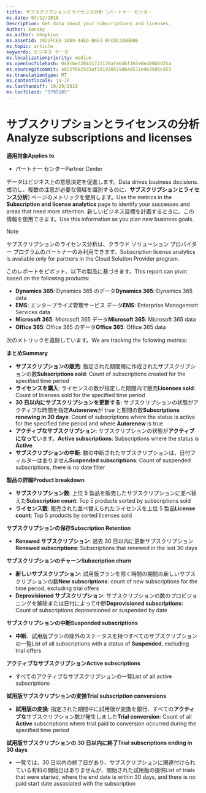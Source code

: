 ```yaml
---
title: サブスクリプションとライセンス分析 |パートナー センター
ms.date: 07/12/2018
Description: Get data about your subscriptions and licenses.
Author: Xansky
ms.author: mhopkins
ms.assetid: 1922FCE8-3A89-44ED-B4E1-BFCD2326BB06
ms.topic: article
keywords: ビジネス データ
ms.localizationpriority: medium
ms.openlocfilehash: 048cbe3384d1721136afe6d6f165e8e408b6d25a
ms.sourcegitcommit: ed22f6825d3af1d19385198b4d511e4b39d5e353
ms.translationtype: MT
ms.contentlocale: ja-JP
ms.lasthandoff: 10/29/2018
ms.locfileid: "5795185"
---
```

# <a name="analyze-subscriptions-and-licenses"></a><span data-ttu-id="17a09-103">サブスクリプションとライセンスの分析</span><span class="sxs-lookup"><span data-stu-id="17a09-103">Analyze subscriptions and licenses</span></span> 

**<span data-ttu-id="17a09-104">適用対象</span><span class="sxs-lookup"><span data-stu-id="17a09-104">Applies to</span></span>**

- <span data-ttu-id="17a09-105">パートナー センター</span><span class="sxs-lookup"><span data-stu-id="17a09-105">Partner Center</span></span>

<span data-ttu-id="17a09-106">データはビジネス上の意思決定を促進します。</span><span class="sxs-lookup"><span data-stu-id="17a09-106">Data drives business decisions.</span></span> <span data-ttu-id="17a09-107">成功し、複数の注意が必要な領域を識別するのに、**サブスクリプションとライセンス分析**] ページのメトリックを使用します。</span><span class="sxs-lookup"><span data-stu-id="17a09-107">Use the metrics in the **Subscription and license analytics** page to identify your successes and areas that need more attention.</span></span> <span data-ttu-id="17a09-108">新しいビジネス目標を計画するときに、この情報を使用できます。</span><span class="sxs-lookup"><span data-stu-id="17a09-108">Use this information as you plan new business goals.</span></span>

> [!NOTE]
> <span data-ttu-id="17a09-109">サブスクリプションのライセンス分析は、クラウド ソリューション プロバイダー プログラムのパートナーのみ利用できます。</span><span class="sxs-lookup"><span data-stu-id="17a09-109">Subscription license analytics is available only for partners in the Cloud Solution Provider program.</span></span>


<span data-ttu-id="17a09-110">このレポートをピボット、以下の製品に基づきます。</span><span class="sxs-lookup"><span data-stu-id="17a09-110">This report can pivot based on the following products:</span></span>

 - <span data-ttu-id="17a09-111">**Dynamics 365**: Dynamics 365 のデータ</span><span class="sxs-lookup"><span data-stu-id="17a09-111">**Dynamics 365**: Dynamics 365 data</span></span>  
 - <span data-ttu-id="17a09-112">**EMS**: エンタープライズ管理サービス データ</span><span class="sxs-lookup"><span data-stu-id="17a09-112">**EMS**: Enterprise Management Services data</span></span>  
 - <span data-ttu-id="17a09-113">**Microsoft 365**: Microsoft 365 データ</span><span class="sxs-lookup"><span data-stu-id="17a09-113">**Microsoft 365**: Microsoft 365 data</span></span>  
 - <span data-ttu-id="17a09-114">**Office 365**: Office 365 のデータ</span><span class="sxs-lookup"><span data-stu-id="17a09-114">**Office 365**: Office 365 data</span></span>  


<span data-ttu-id="17a09-115">次のメトリックを追跡しています。</span><span class="sxs-lookup"><span data-stu-id="17a09-115">We are tracking the following metrics:</span></span>

**<span data-ttu-id="17a09-116">まとめ</span><span class="sxs-lookup"><span data-stu-id="17a09-116">Summary</span></span>**  
 - <span data-ttu-id="17a09-117">**サブスクリプションの販売**: 指定された期間用に作成されたサブスクリプションの数</span><span class="sxs-lookup"><span data-stu-id="17a09-117">**Subscriptions sold**: Count of subscriptions created for the specified time period</span></span>  
 - <span data-ttu-id="17a09-118">**ライセンスを購入**: ライセンスの数が指定した期間内で販売</span><span class="sxs-lookup"><span data-stu-id="17a09-118">**Licenses sold**: Count of licenses sold for the specified time period</span></span>   
 - <span data-ttu-id="17a09-119">**30 日以内にサブスクリプションを更新する**: サブスクリプションの状態がアクティブな時間を指定**Autorenew**が true と期間の数</span><span class="sxs-lookup"><span data-stu-id="17a09-119">**Subscriptions renewing in 30 days**: Count of subscriptions where the status is active for the specified time period and where **Autorenew** is true</span></span>
 - <span data-ttu-id="17a09-120">**アクティブなサブスクリプション**: サブスクリプションの状態が**アクティブになって**います。</span><span class="sxs-lookup"><span data-stu-id="17a09-120">**Active subscriptions**: Subscriptions where the status is **Active**</span></span>  
 - <span data-ttu-id="17a09-121">**サブスクリプションの中断**: 数の中断されたサブスクリプションは、日付フィルターはありません</span><span class="sxs-lookup"><span data-stu-id="17a09-121">**Suspended subscriptions**: Count of suspended subscriptions, there is no date filter</span></span>  

**<span data-ttu-id="17a09-122">製品の詳細</span><span class="sxs-lookup"><span data-stu-id="17a09-122">Product breakdown</span></span>**  
 - <span data-ttu-id="17a09-123">**サブスクリプション数**: 上位 5 製品を販売したサブスクリプションに並べ替えた</span><span class="sxs-lookup"><span data-stu-id="17a09-123">**Subscription count**: Top 5 products sorted by subscriptions sold</span></span>  
 - <span data-ttu-id="17a09-124">**ライセンス数**: 販売された並べ替えられたライセンスを上位 5 製品</span><span class="sxs-lookup"><span data-stu-id="17a09-124">**License count**: Top 5 products by sorted licenses sold</span></span>

**<span data-ttu-id="17a09-125">サブスクリプションの保存</span><span class="sxs-lookup"><span data-stu-id="17a09-125">Subscription Retention</span></span>**
 - <span data-ttu-id="17a09-126">**Renewed サブスクリプション**: 過去 30 日以内に更新サブスクリプション</span><span class="sxs-lookup"><span data-stu-id="17a09-126">**Renewed subscriptions**: Subscriptions that renewed in the last 30 days</span></span>  

**<span data-ttu-id="17a09-127">サブスクリプションのチャーン</span><span class="sxs-lookup"><span data-stu-id="17a09-127">Subscription churn</span></span>**  
 - <span data-ttu-id="17a09-128">**新しいサブスクリプション**: 試用版プランを除く時間の期間の新しいサブスクリプションの数</span><span class="sxs-lookup"><span data-stu-id="17a09-128">**New subscriptions**: count of new subscriptions for the time period, excluding trial offers</span></span>  
 - <span data-ttu-id="17a09-129">**Deprovisioned サブスクリプション**: サブスクリプションの数のプロビジョニングを解除または日付によって中断</span><span class="sxs-lookup"><span data-stu-id="17a09-129">**Deprovisioned subscriptions**: Count of subscriptions deprovisioned or suspended by date</span></span>  

**<span data-ttu-id="17a09-130">サブスクリプションの中断</span><span class="sxs-lookup"><span data-stu-id="17a09-130">Suspended subscriptions</span></span>**  
 - <span data-ttu-id="17a09-131">**中断**、試用版プランの除外のステータスを持つすべてのサブスクリプションの一覧</span><span class="sxs-lookup"><span data-stu-id="17a09-131">List of all subscriptions with a status of **Suspended**, excluding trial offers</span></span>  
  
**<span data-ttu-id="17a09-132">アクティブなサブスクリプション</span><span class="sxs-lookup"><span data-stu-id="17a09-132">Active subscriptions</span></span>**
 - <span data-ttu-id="17a09-133">すべてのアクティブなサブスクリプションの一覧</span><span class="sxs-lookup"><span data-stu-id="17a09-133">List of all active subscriptions</span></span>  

**<span data-ttu-id="17a09-134">試用版サブスクリプションの変換</span><span class="sxs-lookup"><span data-stu-id="17a09-134">Trial subscription conversions</span></span>**  
 - <span data-ttu-id="17a09-135">**試用版の変換**: 指定された期間中に試用版が変換を銀行、すべての**アクティブな**サブスクリプション数が発生しました</span><span class="sxs-lookup"><span data-stu-id="17a09-135">**Trial conversion**: Count of all **Active** subscriptions where trial paid to conversion occurred during the specified time period</span></span>  

**<span data-ttu-id="17a09-136">試用版サブスクリプションの 30 日以内に終了</span><span class="sxs-lookup"><span data-stu-id="17a09-136">Trial subscriptions ending in 30 days</span></span>**  
 - <span data-ttu-id="17a09-137">一覧では、30 日以内の終了日があり、サブスクリプションに関連付けられている有料の開始日はありませんが、開始された試用版の提供</span><span class="sxs-lookup"><span data-stu-id="17a09-137">List of trials that were started, where the end date is within 30 days, and there is no paid start date associated with the subscription</span></span>  

  